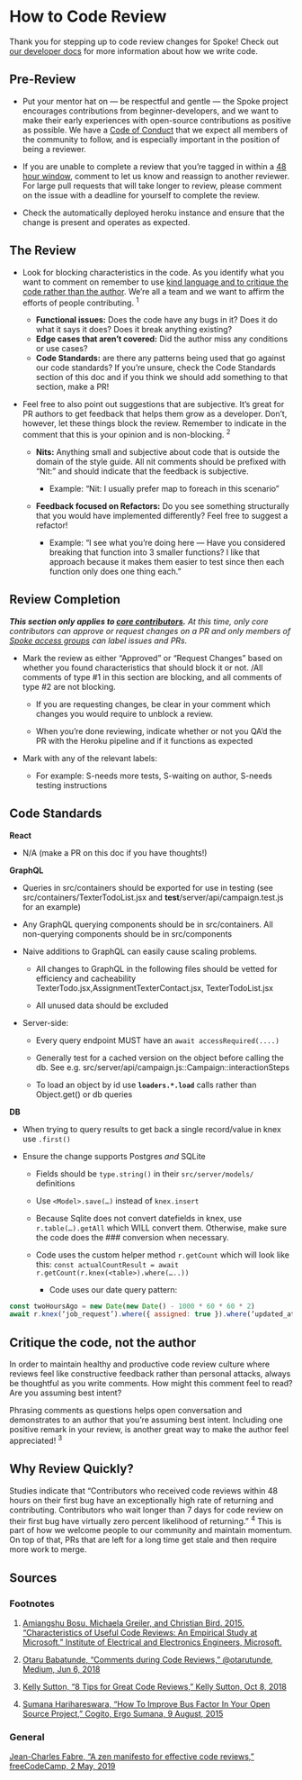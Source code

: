 # How to Code Review
Thank you for stepping up to code review changes for Spoke! Check out [our developer docs](https://github.com/MoveOnOrg/Spoke/tree/main/docs) for more information about how we write code.
## Pre-Review
- Put your mentor hat on — be respectful and gentle — the Spoke project encourages contributions from beginner-developers, and we want to make their early experiences with open-source contributions as positive as possible. We have a [Code of Conduct](../CODE_OF_CONDUCT.md) that we expect all members of the community to follow, and is especially important in the position of being a reviewer.

- If you are unable to complete a review that you’re tagged in within a [48 hour window](#why-review-quickly), comment to let us know and reassign to another reviewer. For large pull requests that will take longer to review, please comment on the issue with a deadline for yourself to complete the review.

- Check the automatically deployed heroku instance and ensure that the change is present and operates as expected.

## The Review

- Look for blocking characteristics in the code. As you identify what you want to comment on remember to use [kind language and to critique the code rather than the author](#critique-the-code-not-the-author). We’re all a team and we want to affirm the efforts of people contributing. <sup>1</sup>

  - **Functional issues:** Does the code have any bugs in it? Does it do what it says it does? Does it break anything existing?
  - **Edge cases that aren’t covered:** Did the author miss any conditions or use cases?
  - **Code Standards:** are there any patterns being used that go against our code standards? If you’re unsure, check the Code Standards section of this doc and if you think we should add something to that section, make a PR!

- Feel free to also point out suggestions that are subjective. It’s great for PR authors to get feedback that helps them grow as a developer. Don’t, however, let these things block the review. Remember to indicate in the comment that this is your opinion and is non-blocking. <sup>2</sup>

  - **Nits:** Anything small and subjective about code that is outside the domain of the style guide. All nit comments should be prefixed with “Nit:” and should indicate that the feedback is subjective.
    - Example: “Nit: I usually prefer map to foreach in this scenario”

  - **Feedback focused on Refactors:** Do you see something structurally that you would have implemented differently? Feel free to suggest a refactor!
    - Example: “I see what you’re doing here — Have you considered breaking that function into 3 smaller functions? I like that approach because it makes them easier to test since then each function only does one thing each.”

## Review Completion

<i><b>This section only applies to [core contributors](https://github.com/MoveOnOrg/Spoke/wiki/Spoke-Access-Groups#spoke-core-contributors).</b> At this time, only core contributors can approve or request changes on a PR and only members of [Spoke access groups](https://github.com/MoveOnOrg/Spoke/wiki/Spoke-Access-Groups) can label issues and PRs.</i>

- Mark the review as either “Approved” or “Request Changes” based on whether you found characteristics that should block it or not. /All comments of type #1 in this section are blocking, and all comments of type #2 are not blocking.

  - If you are requesting changes, be clear in your comment which changes you would require to unblock a review.

  - When you’re done reviewing, indicate whether or not you QA’d the PR with the Heroku pipeline and if it functions as expected

- Mark with any of the relevant labels:

  - For example: S-needs more tests, S-waiting on author, S-needs testing instructions

## Code Standards

**React**
- N/A (make a PR on this doc if you have thoughts!)

**GraphQL**
- Queries in src/containers should be exported for use in testing (see src/containers/TexterTodoList.jsx and __test__/server/api/campaign.test.js for an example)

- Any GraphQL querying components should be in src/containers.  All non-querying components should be in src/components

- Naive additions to GraphQL can easily cause scaling problems.

  - All changes to GraphQL in the following files should be vetted for efficiency and cacheability TexterTodo.jsx,AssignmentTexterContact.jsx, TexterTodoList.jsx

  - All unused data should be excluded

- Server-side:

  - Every query endpoint MUST have an `await accessRequired(....)`

  - Generally test for a cached version on the object before calling the db. See e.g. src/server/api/campaign.js::Campaign::interactionSteps

  - To load an object by id use **`loaders.*.load`** calls rather than Object.get() or db queries

**DB**
- When trying to query results to get back a single record/value in knex use `.first()`

- Ensure the change supports Postgres *and* SQLite

  - Fields should be `type.string()` in their `src/server/models/` definitions

  - Use `<Model>.save(…)` instead of `knex.insert`

  - Because Sqlite does not convert datefields in knex, use `r.table(…).getAll` which WILL convert them. Otherwise, make sure the code does the ### conversion when necessary.
  - Code uses the custom helper method `r.getCount` which will look like this: `const actualCountResult = await r.getCount(r.knex(<table>).where(…..))`
    - Code uses our date query pattern:
```js
const twoHoursAgo = new Date(new Date() - 1000 * 60 * 60 * 2)
await r.knex(‘job_request’).where({ assigned: true }).where(‘updated_at’, ‘<‘, twoHoursAgo)
```

## Critique the code, not the author

In order to maintain healthy and productive code review culture where reviews feel like constructive feedback rather than personal attacks, always be thoughtful as you write comments. How might this comment feel to read? Are you assuming best intent?

Phrasing comments as questions helps open conversation and demonstrates to an author that you’re assuming best intent. Including one positive remark in your review, is another great way to make the author feel appreciated! <sup>3</sup>

## Why Review Quickly?

Studies indicate that “Contributors who received code reviews within 48 hours on their first bug have an exceptionally high rate of returning and contributing. Contributors who wait longer than 7 days for code review on their first bug have virtually zero percent likelihood of returning.” <sup>4</sup> This is part of how we welcome people to our community and maintain momentum. On top of that, PRs that are left for a long time get stale and then require more work to merge.

## Sources

### Footnotes
1.  [Amiangshu Bosu, Michaela Greiler, and Christian Bird. 2015. “Characteristics of Useful Code Reviews: An Empirical Study at Microsoft.” Institute of Electrical and Electronics Engineers, Microsoft.](http://www.microsoft.com/en-us/research/wp-content/uploads/2016/02/bosu2015useful.pdf) 

2.  [Otaru Babatunde, “Comments during Code Reviews,” @otarutunde, Medium, Jun 6, 2018](https://medium.com/@otarutunde/comments-during-code-reviews-2cb7791e1ac7) 

3.  [Kelly Sutton, “8 Tips for Great Code Reviews,” Kelly Sutton, Oct 8, 2018](https://kellysutton.com/2018/10/08/8-tips-for-great-code-reviews.html) 

4.  [Sumana Harihareswara, “How To Improve Bus Factor In Your Open Source Project,” Cogito, Ergo Sumana, 9 August, 2015](https://www.harihareswara.net/sumana/2015/08/09/0) 

### General
 [Jean-Charles Fabre, “A zen manifesto for effective code reviews,” freeCodeCamp, 2 May, 2019](https://www.freecodecamp.org/news/a-zen-manifesto-for-effective-code-reviews-e30b5c95204a/) 
